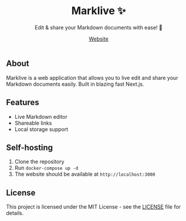 <div align="center">
  <h1>Marklive ✨</h1>
  <p>Edit & share your Markdown documents with ease! 🚀</p>
  <a href="https://marklive.7f454c46.xyz/">Website</a>
</div>

<br>

## About  

Marklive is a web application that allows you to live edit and share your
Markdown documents easily. Built in blazing fast Next.js.

## Features

- Live Markdown editor
- Shareable links
- Local storage support

## Self-hosting

1) Clone the repository
2) Run `docker-compose up -d`
3) The website should be available at `http://localhost:3000`

## License

This project is licensed under the MIT License - see the [LICENSE](LICENSE) file for details.